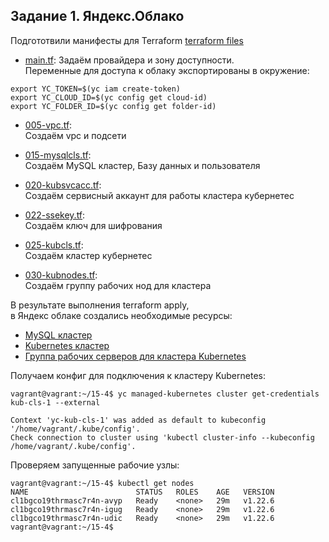 ## Задание 1. Яндекс.Облако  

Подгототвили  манифесты для Terraform [terraform files](https://github.com/Danil054/devops-netology/blob/main/15-4/terraform15-4/)  

- [main.tf](https://github.com/Danil054/devops-netology/blob/main/15-4/terraform15-4/main.tf):
Задаём провайдера и зону доступности.  
Переменные для доступа к облаку экспортированы в окружение:  
```
export YC_TOKEN=$(yc iam create-token)
export YC_CLOUD_ID=$(yc config get cloud-id)
export YC_FOLDER_ID=$(yc config get folder-id)
```

- [005-vpc.tf](https://github.com/Danil054/devops-netology/blob/main/15-4/terraform15-4/005-vpc.tf):  
Создаём vpc и подсети  

- [015-mysqlcls.tf](https://github.com/Danil054/devops-netology/blob/main/15-4/terraform15-4/015-mysqlcls.tf):  
Создаём MySQL кластер, Базу данных и пользователя  

- [020-kubsvcacc.tf](https://github.com/Danil054/devops-netology/blob/main/15-4/terraform15-4/020-kubsvcacc.tf):  
Создаём сервисный аккаунт для работы кластера кубернетес  

- [022-ssekey.tf](https://github.com/Danil054/devops-netology/blob/main/15-4/terraform15-4/022-ssekey.tf):  
Создаём ключ для шифрования  

- [025-kubcls.tf](https://github.com/Danil054/devops-netology/blob/main/15-4/terraform15-4/025-kubcls.tf):  
Создаём кластер кубернетес  

- [030-kubnodes.tf](https://github.com/Danil054/devops-netology/blob/main/15-4/terraform15-4/030-kubnodes.tf):  
Создаём группу рабочих нод для кластера  

В результате выполнения terraform apply,  
в Яндекс облаке создались необходимые ресурсы:  
- [MySQL кластер](https://github.com/Danil054/devops-netology/blob/main/15-4/pics/mysql.png)  
- [Kubernetes кластер](https://github.com/Danil054/devops-netology/blob/main/15-4/pics/kub-cls.png)  
- [Группа рабочих серверов для кластера Kubernetes](https://github.com/Danil054/devops-netology/blob/main/15-4/pics/kub-nodes.png)  

Получаем конфиг для подключения к кластеру Kubernetes:  
```
vagrant@vagrant:~/15-4$ yc managed-kubernetes cluster get-credentials kub-cls-1 --external

Context 'yc-kub-cls-1' was added as default to kubeconfig '/home/vagrant/.kube/config'.
Check connection to cluster using 'kubectl cluster-info --kubeconfig /home/vagrant/.kube/config'.

```

Проверяем запущенные рабочие узлы:  
```
vagrant@vagrant:~/15-4$ kubectl get nodes
NAME                        STATUS   ROLES    AGE   VERSION
cl1bgco19thrmasc7r4n-avyp   Ready    <none>   29m   v1.22.6
cl1bgco19thrmasc7r4n-igug   Ready    <none>   29m   v1.22.6
cl1bgco19thrmasc7r4n-udic   Ready    <none>   29m   v1.22.6
vagrant@vagrant:~/15-4$
```




